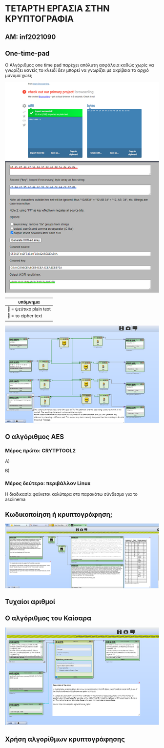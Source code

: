 # ΤΕΤΑΡΤΗ ΕΡΓΑΣΙΑ ΣΤΗΝ ΚΡΥΠΤΟΓΡΑΦΙΑ 

## ΑΜ: inf2021090

## One-time-pad

Ο Αλγόριθμος one time pad παρέχει απόλυτη ασφάλεια καθώς χωρίς να γνωρίζει κανείς το κλειδί δεν μπορεί να γνωρίζει με ακρίβεια το αρχιό μυνυμα
χωει;

![](https://github.com/inf2021090/kafter-g/blob/main/crypto/images/UTF8-2-BYTES.png)
![](https://github.com/inf2021090/kafter-g/blob/main/crypto/images/fkey.png)

|υπόμνημα|
|---|
|:large_blue_circle: = ψεύτικο plain text|
|:red_circle: = το cipher text|
||

![](https://github.com/inf2021090/kafter-g/blob/main/crypto/images/OTP.png)

## Ο αλγόριθμος AES
### Μέρος πρώτο: CRYTPTOOL2
A)

B)
### Μέρος δεύτερο: περιβάλλον Linux 
Η διαδικασία φαίνεται καλύτερα στο παρακάτω σύνδεσμο για το asciinema

## Κωδικοποίηση ή κρυπτογράφηση;
![morse code](https://github.com/inf2021090/kafter-g/blob/main/crypto/images/morse.png)
## Τυχαίοι αριθμοί

## Ο αλγόριθμος του Καίσαρα

![caeser](https://github.com/inf2021090/kafter-g/blob/main/crypto/images/caeser7.png)

## Χρήση αλγορίθμων κρυπτογράφησης
